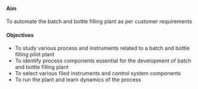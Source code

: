 #### Aim

 To automate the batch and bottle filling plant as per customer requirements
 
#### Objectives

- To study various process and instruments related to a batch and bottle filling pilot plant
- To identify process components essential for the development of batch and bottle filling plant
- To select various filed instruments and control system components
- To run the plant and learn dynamics of the process
